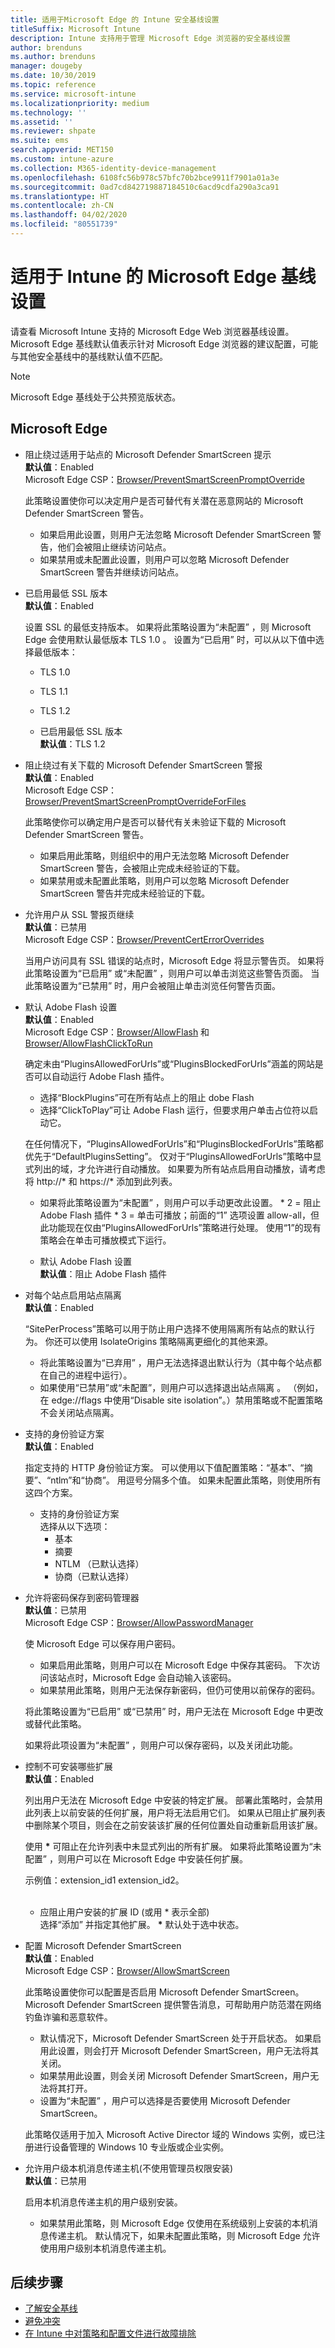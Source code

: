 ```yaml
---
title: 适用于Microsoft Edge 的 Intune 安全基线设置
titleSuffix: Microsoft Intune
description: Intune 支持用于管理 Microsoft Edge 浏览器的安全基线设置
author: brenduns
ms.author: brenduns
manager: dougeby
ms.date: 10/30/2019
ms.topic: reference
ms.service: microsoft-intune
ms.localizationpriority: medium
ms.technology: ''
ms.assetid: ''
ms.reviewer: shpate
ms.suite: ems
search.appverid: MET150
ms.custom: intune-azure
ms.collection: M365-identity-device-management
ms.openlocfilehash: 6108fc56b978c57bfc70b2bce9911f7901a01a3e
ms.sourcegitcommit: 0ad7cd842719887184510c6acd9cdfa290a3ca91
ms.translationtype: HT
ms.contentlocale: zh-CN
ms.lasthandoff: 04/02/2020
ms.locfileid: "80551739"
---
```

# <a name="microsoft-edge-baseline-settings-for-intune"></a>适用于 Intune 的 Microsoft Edge 基线设置

请查看 Microsoft Intune 支持的 Microsoft Edge Web 浏览器基线设置。 Microsoft Edge 基线默认值表示针对 Microsoft Edge 浏览器的建议配置，可能与其他安全基线中的基线默认值不匹配。

> [!NOTE]
> Microsoft Edge 基线处于公共预览版状态。 

## <a name="microsoft-edge"></a>Microsoft Edge

- 阻止绕过适用于站点的 Microsoft Defender SmartScreen 提示   
  **默认值**：Enabled  
  Microsoft Edge CSP：[Browser/PreventSmartScreenPromptOverride](https://docs.microsoft.com/windows/client-management/mdm/policy-csp-browser#browser-preventsmartscreenpromptoverride)

  此策略设置使你可以决定用户是否可替代有关潜在恶意网站的 Microsoft Defender SmartScreen 警告。 
  - 如果启用此设置，则用户无法忽略 Microsoft Defender SmartScreen 警告，他们会被阻止继续访问站点。 
  - 如果禁用或未配置此设置，则用户可以忽略 Microsoft Defender SmartScreen 警告并继续访问站点。

- 已启用最低 SSL 版本   
  **默认值**：Enabled  

  设置 SSL 的最低支持版本。 如果将此策略设置为“未配置”  ，则 Microsoft Edge 会使用默认最低版本 TLS 1.0  。 设置为“已启用”  时，可以从以下值中选择最低版本：

  - TLS 1.0
  - TLS 1.1
  - TLS 1.2

  - 已启用最低 SSL 版本   
    **默认值**：TLS 1.2

- 阻止绕过有关下载的 Microsoft Defender SmartScreen 警报   
  **默认值**：Enabled  
  Microsoft Edge CSP：[Browser/PreventSmartScreenPromptOverrideForFiles](https://docs.microsoft.com/windows/client-management/mdm/policy-csp-browser#browser-preventsmartscreenpromptoverrideforfiles)  

  此策略使你可以确定用户是否可以替代有关未验证下载的 Microsoft Defender SmartScreen 警告。
  - 如果启用此策略，则组织中的用户无法忽略 Microsoft Defender SmartScreen 警告，会被阻止完成未经验证的下载。
  - 如果禁用或未配置此策略，则用户可以忽略 Microsoft Defender SmartScreen 警告并完成未经验证的下载。

- 允许用户从 SSL 警报页继续   
  **默认值**：已禁用  
  Microsoft Edge CSP：[Browser/PreventCertErrorOverrides](https://docs.microsoft.com/windows/client-management/mdm/policy-csp-browser#browser-preventcerterroroverrides)  

  当用户访问具有 SSL 错误的站点时，Microsoft Edge 将显示警告页。 如果将此策略设置为“已启用”  或“未配置”  ，则用户可以单击浏览这些警告页面。 当此策略设置为“已禁用”  时，用户会被阻止单击浏览任何警告页面。 

- 默认 Adobe Flash 设置   
  **默认值**：Enabled  
  Microsoft Edge CSP：[Browser/AllowFlash](https://docs.microsoft.com/windows/client-management/mdm/policy-csp-browser#browser-allowflash) 和 [Browser/AllowFlashClickToRun](https://docs.microsoft.com/windows/client-management/mdm/policy-csp-browser#browser-allowflashclicktorun)  

  确定未由“PluginsAllowedForUrls”或“PluginsBlockedForUrls”涵盖的网站是否可以自动运行 Adobe Flash 插件。 

  - 选择“BlockPlugins”可在所有站点上的阻止 dobe Flash
  - 选择“ClickToPlay”可让 Adobe Flash 运行，但要求用户单击占位符以启动它。
  
   在任何情况下，“PluginsAllowedForUrls”和“PluginsBlockedForUrls”策略都优先于“DefaultPluginsSetting”。 仅对于“PluginsAllowedForUrls”策略中显式列出的域，才允许进行自动播放。 
   如果要为所有站点启用自动播放，请考虑将 http://* 和 https://* 添加到此列表。 
   
   - 如果将此策略设置为“未配置”  ，则用户可以手动更改此设置。 * 2 = 阻止 Adobe Flash 插件 * 3 = 单击可播放；前面的“1” 选项设置 allow-all，但此功能现在仅由“PluginsAllowedForUrls”策略进行处理。 使用“1”的现有策略会在单击可播放模式下运行。  
 
  - 默认 Adobe Flash 设置   
    **默认值**：阻止 Adobe Flash 插件

- 对每个站点启用站点隔离   
  **默认值**：Enabled  

  “SitePerProcess”策略可以用于防止用户选择不使用隔离所有站点的默认行为。 你还可以使用 IsolateOrigins 策略隔离更细化的其他来源。

  - 将此策略设置为“已弃用”  ，用户无法选择退出默认行为（其中每个站点都在自己的进程中运行）。 
  - 如果使用“已禁用”或“未配置”，则用户可以选择退出站点隔离   。 （例如，在 edge://flags 中使用“Disable site isolation”。）禁用策略或不配置策略不会关闭站点隔离。

- 支持的身份验证方案   
  **默认值**：Enabled  

  指定支持的 HTTP 身份验证方案。 可以使用以下值配置策略：“基本”、“摘要”、“ntlm”和“协商”。 用逗号分隔多个值。 如果未配置此策略，则使用所有这四个方案。
 
  - 支持的身份验证方案   
    选择从以下选项： 
    - 基本
    - 摘要
    - NTLM  （已默认选择）
    - 协商（已默认选择） 

- 允许将密码保存到密码管理器   
  **默认值**：已禁用  
  Microsoft Edge CSP：[Browser/AllowPasswordManager](https://docs.microsoft.com/windows/client-management/mdm/policy-csp-browser#browser-allowpasswordmanager)  

  使 Microsoft Edge 可以保存用户密码。 
  - 如果启用此策略，则用户可以在 Microsoft Edge 中保存其密码。 下次访问该站点时，Microsoft Edge 会自动输入该密码。 
  - 如果禁用此策略，则用户无法保存新密码，但仍可使用以前保存的密码。 
  
  将此策略设置为“已启用”  或“已禁用”  时，用户无法在 Microsoft Edge 中更改或替代此策略。 
  
  如果将此项设置为“未配置”  ，则用户可以保存密码，以及关闭此功能。

- 控制不可安装哪些扩展   
  **默认值**：Enabled  

  列出用户无法在 Microsoft Edge 中安装的特定扩展。 部署此策略时，会禁用此列表上以前安装的任何扩展，用户将无法启用它们。 如果从已阻止扩展列表中删除某个项目，则会在之前安装该扩展的任何位置处自动重新启用该扩展。
  
  使用 **\*** 可阻止在允许列表中未显式列出的所有扩展。 如果将此策略设置为“未配置”  ，则用户可以在 Microsoft Edge 中安装任何扩展。 
  
  示例值：extension_id1 extension_id2。  
  <br>
  - 应阻止用户安装的扩展 ID (或用 * 表示全部)   
    选择“添加”  并指定其他扩展。 **\*** 默认处于选中状态。

- 配置 Microsoft Defender SmartScreen   
  **默认值**：Enabled  
  Microsoft Edge CSP：[Browser/AllowSmartScreen](https://docs.microsoft.com/windows/client-management/mdm/policy-csp-browser#browser-allowsmartscreen)  
  
  此策略设置使你可以配置是否启用 Microsoft Defender SmartScreen。 Microsoft Defender SmartScreen 提供警告消息，可帮助用户防范潜在网络钓鱼诈骗和恶意软件。 
  
  - 默认情况下，Microsoft Defender SmartScreen 处于开启状态。 如果启用此设置，则会打开 Microsoft Defender SmartScreen，用户无法将其关闭。
  - 如果禁用此设置，则会关闭 Microsoft Defender SmartScreen，用户无法将其打开。 
  - 设置为“未配置”  ，用户可以选择是否要使用 Microsoft Defender SmartScreen。 
  
  此策略仅适用于加入 Microsoft Active Director 域的 Windows 实例，或已注册进行设备管理的 Windows 10 专业版或企业实例。

- 允许用户级本机消息传递主机(不使用管理员权限安装)   
  **默认值**：已禁用  

  启用本机消息传递主机的用户级别安装。 
  - 如果禁用此策略，则 Microsoft Edge 仅使用在系统级别上安装的本机消息传递主机。 默认情况下，如果未配置此策略，则 Microsoft Edge 允许使用用户级别本机消息传递主机。

## <a name="next-steps"></a>后续步骤

- [了解安全基线](security-baselines.md)
- [避免冲突](security-baselines.md#avoid-conflicts)
- [在 Intune 中对策略和配置文件进行故障排除](../configuration/troubleshoot-policies-in-microsoft-intune.md)
